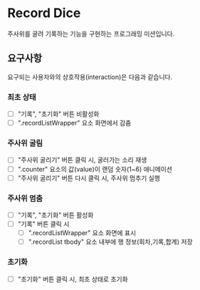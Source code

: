 # Record Dice

주사위를 굴려 기록하는 기능을 구현하는 프로그래밍 미션입니다.

## 요구사항

요구되는 사용자와의 상호작용(interaction)은 다음과 같습니다.

### 최초 상태

- [ ] "기록", "초기화" 버튼 비활성화
- [ ] ".recordListWrapper" 요소 화면에서 감춤

### 주사위 굴림

- [ ] "주사위 굴리기" 버튼 클릭 시, 굴러가는 소리 재생
- [ ] ".counter" 요소의 값(value)이 랜덤 숫자(1~6) 애니메이션
- [ ] "주사위 굴리기" 버튼 다시 클릭 시, 주사위 멈추기 실행

### 주사위 멈춤

- [ ] "기록", "초기화" 버튼 활성화
- [ ] "기록" 버튼 클릭 시
    - [ ] ".recordListWrapper" 요소 화면에 표시
    - [ ] ".recordList tbody" 요소 내부에 행 정보(회차,기록,합계) 저장

### 초기화

- [ ] "초기화" 버튼 클릭 시, 최초 상태로 초기화